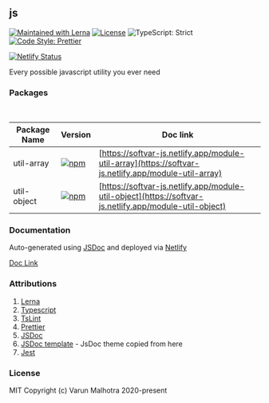 ## js

[![Maintained with Lerna](https://img.shields.io/badge/maintained%20with-lerna-blue?style=for-the-badge)](https://lerna.js.org/)
[![License](https://img.shields.io/badge/License-MIT-green.svg?style=for-the-badge&logo=)](https://opensource.org/licenses/MIT)
![TypeScript: Strict](https://img.shields.io/badge/typescript-strict-yellow?style=for-the-badge)
[![Code Style: Prettier](https://img.shields.io/badge/code_style-prettier-e72163?style=for-the-badge)](https://prettier.io)

[![Netlify Status](https://api.netlify.com/api/v1/badges/fe872ca1-6098-4e4b-88f3-a461f120356c/deploy-status)](https://app.netlify.com/sites/softvar-js/deploys)


Every possible javascript utility you ever need

### Packages

<br/>

| Package Name | Version | Doc link |
|--------------|---------|----------|
|  util-array  | [![npm](https://img.shields.io/npm/v/@softvar/util-array.svg?label=@softvar/util-array)](https://www.npmjs.com/package/@softvar/util-array) | [https://softvar-js.netlify.app/module-util-array](https://softvar-js.netlify.app/module-util-array) |
|  util-object | [![npm](https://img.shields.io/npm/v/@softvar/util-object.svg?label=@softvar/util-object)](https://www.npmjs.com/package/@softvar/util-object) | [https://softvar-js.netlify.app/module-util-object](https://softvar-js.netlify.app/module-util-object) |

### Documentation

Auto-generated using [JSDoc](https://github.com/jsdoc/jsdoc) and deployed via [Netlify](https://softvar-js.netlify.app/)

[Doc Link](https://softvar-js.netlify.app/)

### Attributions

1. [Lerna](https://github.com/lerna/lerna)
2. [Typescript](https://github.com/microsoft/TypeScript)
3. [TsLint](https://github.com/palantir/tslint)
4. [Prettier](https://github.com/prettier/prettier)
5. [JSDoc](https://github.com/jsdoc/jsdoc)
6. [JSDoc template](https://github.com/braintree/jsdoc-template) - JsDoc theme copied from here
7. [Jest](https://github.com/facebook/jest)

### License

MIT Copyright (c) Varun Malhotra 2020-present
